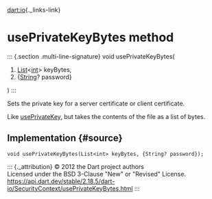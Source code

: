 [dart:io](../../dart-io/dart-io-library){._links-link}

usePrivateKeyBytes method
=========================

::: {.section .multi-line-signature}
void usePrivateKeyBytes(

1.  [List](../../dart-core/list-class)\<[int](../../dart-core/int-class)\>
    keyBytes,
2.  {[String](../../dart-core/string-class)? password}

)
:::

Sets the private key for a server certificate or client certificate.

Like [usePrivateKey](useprivatekey), but takes the contents of the file
as a list of bytes.

Implementation {#source}
--------------

``` {.language-dart data-language="dart"}
void usePrivateKeyBytes(List<int> keyBytes, {String? password});
```

::: {._attribution}
© 2012 the Dart project authors\
Licensed under the BSD 3-Clause \"New\" or \"Revised\" License.\
<https://api.dart.dev/stable/2.18.5/dart-io/SecurityContext/usePrivateKeyBytes.html>
:::

